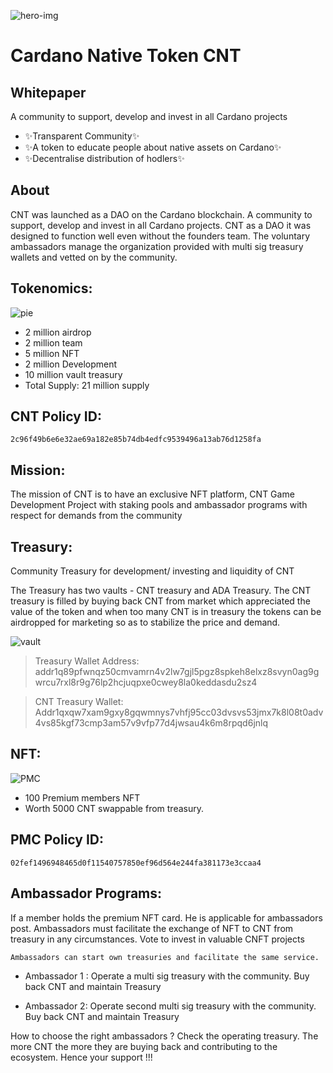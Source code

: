 ![hero-img](https://user-images.githubusercontent.com/97835001/158362703-d1d63908-b3c1-4eb3-b609-70af9ebb0325.png)


# Cardano Native Token CNT
## Whitepaper

A community to support, develop and invest in all Cardano projects

- ✨Transparent Community✨
- ✨A token to educate people about native assets on Cardano✨
- ✨Decentralise distribution of hodlers✨




## About
CNT was launched as a DAO on the Cardano blockchain. A community to support, develop and invest in all Cardano projects. CNT as a DAO it was designed to function well even without the founders team. The voluntary ambassadors manage the organization provided with multi sig treasury wallets and vetted on by the community.

## Tokenomics: 
![pie](https://user-images.githubusercontent.com/97835001/158364021-b850ecf5-5d77-4f70-a26e-c13e97f96235.jpg)

- 2 million airdrop 
- 2 million team 
- 5 million NFT
- 2 million Development
- 10 million vault treasury
- Total Supply: 21 million supply

## CNT Policy ID:
```
2c96f49b6e6e32ae69a182e85b74db4edfc9539496a13ab76d1258fa
```


## Mission:
The mission of CNT  is to have an exclusive NFT platform, CNT Game Development Project with staking pools and ambassador programs with respect for demands from the community


## Treasury:
Community Treasury for development/ investing and liquidity of CNT

The Treasury has two vaults - CNT treasury and ADA Treasury. The CNT treasury is filled by buying back CNT from market which appreciated the value of the token and when too many CNT is in treasury the tokens can be airdropped for marketing so as to stabilize the price and demand.

![vault](https://user-images.githubusercontent.com/97835001/158363039-53220e9c-4d74-422e-ac54-ae9696451503.jpg)
> Treasury Wallet Address: addr1q89pfwnqz50cmvamrn4v2lw7gjl5pgz8spkeh8elxz8svyn0ag9gwrcu7rxl8r9g76lp2hcjuqpxe0cwey8la0keddasdu2sz4

> CNT Treasury Wallet:
Addr1qxqw7xam9gxy8gqwmnys7vhfj95cc03dvsvs53jmx7k8l08t0adv4vs85kgf73cmp3am57v9vfp77d4jwsau4k6m8rpqd6jnlq



## NFT:
![PMC](https://user-images.githubusercontent.com/97835001/158363080-5ede16b9-bcf8-454b-a89a-1c129465e601.gif)
- 100  Premium members NFT
- Worth 5000 CNT swappable from treasury.


## PMC Policy ID:
```
02fef1496948465d0f11540757850ef96d564e244fa381173e3ccaa4
```





## Ambassador Programs:


If a member holds the premium NFT card. He is applicable for ambassadors post.
Ambassadors must facilitate the exchange of NFT to CNT from treasury in any circumstances.
Vote to invest in valuable CNFT projects

```
Ambassadors can start own treasuries and facilitate the same service.
```

- Ambassador 1 :
Operate a multi sig treasury with the community. Buy back CNT and maintain Treasury

- Ambassador 2:
Operate second multi sig treasury with the community. Buy back CNT and maintain Treasury



How to choose the right ambassadors ? Check the operating treasury. The more CNT the more they are buying back and contributing to the ecosystem. Hence your support !!!

